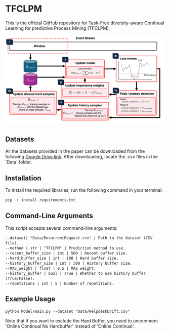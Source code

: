 # TFCLPM

This is the official GitHub repository for Task-Free diversity-aware Continual Learning for predictive Process Mining (TFCLPM). 

![The Framework](framework.png)

## Datasets

All the datasets provided in the paper can be downloaded from the following [Google Drive link](https://drive.google.com/drive/folders/1HT0_BM1AvMBQOpQglEH8xoT7NiiSaqVG?usp=share_link). After downloading, locate the .csv files in the 'Data' folder.

## Installation
To install the required libraries, run the following command in your terminal:

```bash
pip -r install requirements.txt
```

## Command-Line Arguments

This script accepts several command-line arguments:

```
--dataset| "Data/RecurrentRequest.csv" | Path to the dataset (CSV file). 
--method | str | "TFCLPM" | Prediction method to use. 
--recent_buffer_size | int | 500 | Recent buffer size.
--hard_buffer_size | int | 100 | Hard buffer size.
--history_buffer_size | int | 300 | History buffer size.
--MAS_weight | float | 0.5 | MAS weight.
--history_buffer | bool | True | Whether to use history buffer (True/False).
--repetitions | int | 5 | Number of repetitions.
```

## **Example Usage**
```
python Model/main.py --dataset "Data/HelpdeskDrift.csv"
```

Note that if you want to exclude the Hard Buffer, you need to uncomment 'Online Continual No Hardbuffer' instead of 'Online Continual'.

